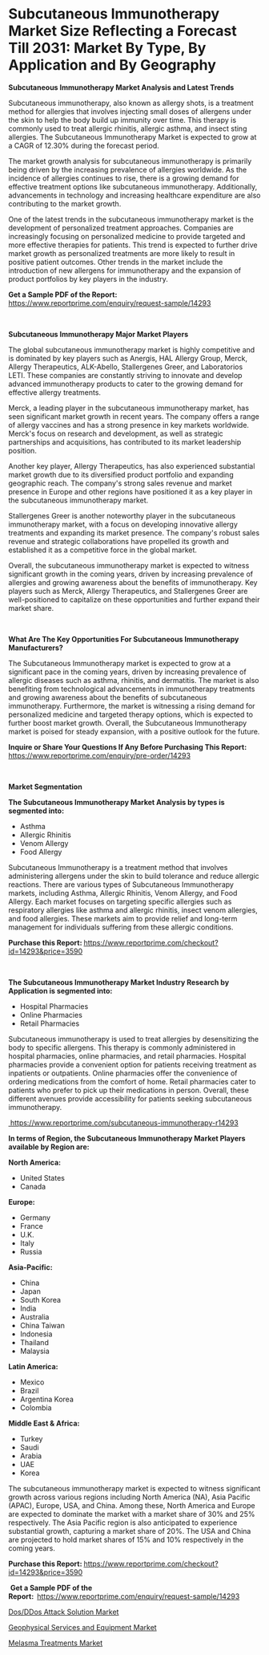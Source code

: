 <p><h1>Subcutaneous Immunotherapy Market Size Reflecting a Forecast Till 2031: Market By Type, By Application and By Geography</h1></p><p><strong>Subcutaneous Immunotherapy Market Analysis and Latest Trends</strong></p>
<p><p>Subcutaneous immunotherapy, also known as allergy shots, is a treatment method for allergies that involves injecting small doses of allergens under the skin to help the body build up immunity over time. This therapy is commonly used to treat allergic rhinitis, allergic asthma, and insect sting allergies. The Subcutaneous Immunotherapy Market is expected to grow at a CAGR of 12.30% during the forecast period.</p><p>The market growth analysis for subcutaneous immunotherapy is primarily being driven by the increasing prevalence of allergies worldwide. As the incidence of allergies continues to rise, there is a growing demand for effective treatment options like subcutaneous immunotherapy. Additionally, advancements in technology and increasing healthcare expenditure are also contributing to the market growth.</p><p>One of the latest trends in the subcutaneous immunotherapy market is the development of personalized treatment approaches. Companies are increasingly focusing on personalized medicine to provide targeted and more effective therapies for patients. This trend is expected to further drive market growth as personalized treatments are more likely to result in positive patient outcomes. Other trends in the market include the introduction of new allergens for immunotherapy and the expansion of product portfolios by key players in the industry.</p></p>
<p><strong>Get a Sample PDF of the Report:&nbsp;</strong> <a href="https://www.reportprime.com/enquiry/request-sample/14293">https://www.reportprime.com/enquiry/request-sample/14293</a></p>
<p>&nbsp;</p>
<p><strong>Subcutaneous Immunotherapy Major Market Players</strong></p>
<p><p>The global subcutaneous immunotherapy market is highly competitive and is dominated by key players such as Anergis, HAL Allergy Group, Merck, Allergy Therapeutics, ALK-Abello, Stallergenes Greer, and Laboratorios LETI. These companies are constantly striving to innovate and develop advanced immunotherapy products to cater to the growing demand for effective allergy treatments.</p><p>Merck, a leading player in the subcutaneous immunotherapy market, has seen significant market growth in recent years. The company offers a range of allergy vaccines and has a strong presence in key markets worldwide. Merck's focus on research and development, as well as strategic partnerships and acquisitions, has contributed to its market leadership position.</p><p>Another key player, Allergy Therapeutics, has also experienced substantial market growth due to its diversified product portfolio and expanding geographic reach. The company's strong sales revenue and market presence in Europe and other regions have positioned it as a key player in the subcutaneous immunotherapy market.</p><p>Stallergenes Greer is another noteworthy player in the subcutaneous immunotherapy market, with a focus on developing innovative allergy treatments and expanding its market presence. The company's robust sales revenue and strategic collaborations have propelled its growth and established it as a competitive force in the global market.</p><p>Overall, the subcutaneous immunotherapy market is expected to witness significant growth in the coming years, driven by increasing prevalence of allergies and growing awareness about the benefits of immunotherapy. Key players such as Merck, Allergy Therapeutics, and Stallergenes Greer are well-positioned to capitalize on these opportunities and further expand their market share.</p></p>
<p>&nbsp;</p>
<p><strong>What Are The Key Opportunities For Subcutaneous Immunotherapy Manufacturers?</strong></p>
<p><p>The Subcutaneous Immunotherapy market is expected to grow at a significant pace in the coming years, driven by increasing prevalence of allergic diseases such as asthma, rhinitis, and dermatitis. The market is also benefiting from technological advancements in immunotherapy treatments and growing awareness about the benefits of subcutaneous immunotherapy. Furthermore, the market is witnessing a rising demand for personalized medicine and targeted therapy options, which is expected to further boost market growth. Overall, the Subcutaneous Immunotherapy market is poised for steady expansion, with a positive outlook for the future.</p></p>
<p><strong>Inquire or Share Your Questions If Any Before Purchasing This Report:</strong> <a href="https://www.reportprime.com/enquiry/pre-order/14293">https://www.reportprime.com/enquiry/pre-order/14293</a></p>
<p>&nbsp;</p>
<p><strong>Market Segmentation</strong></p>
<p><strong>The Subcutaneous Immunotherapy Market Analysis by types is segmented into:</strong></p>
<p><ul><li>Asthma</li><li>Allergic Rhinitis</li><li>Venom Allergy</li><li>Food Allergy</li></ul></p>
<p><p>Subcutaneous Immunotherapy is a treatment method that involves administering allergens under the skin to build tolerance and reduce allergic reactions. There are various types of Subcutaneous Immunotherapy markets, including Asthma, Allergic Rhinitis, Venom Allergy, and Food Allergy. Each market focuses on targeting specific allergies such as respiratory allergies like asthma and allergic rhinitis, insect venom allergies, and food allergies. These markets aim to provide relief and long-term management for individuals suffering from these allergic conditions.</p></p>
<p><strong>Purchase this Report:&nbsp;</strong><a href="https://www.reportprime.com/checkout?id=14293&price=3590">https://www.reportprime.com/checkout?id=14293&price=3590</a></p>
<p>&nbsp;</p>
<p><strong>The Subcutaneous Immunotherapy Market Industry Research by Application is segmented into:</strong></p>
<p><ul><li>Hospital Pharmacies</li><li>Online Pharmacies</li><li>Retail Pharmacies</li></ul></p>
<p><p>Subcutaneous immunotherapy is used to treat allergies by desensitizing the body to specific allergens. This therapy is commonly administered in hospital pharmacies, online pharmacies, and retail pharmacies. Hospital pharmacies provide a convenient option for patients receiving treatment as inpatients or outpatients. Online pharmacies offer the convenience of ordering medications from the comfort of home. Retail pharmacies cater to patients who prefer to pick up their medications in person. Overall, these different avenues provide accessibility for patients seeking subcutaneous immunotherapy.</p></p>
<p><a href="https://www.reportprime.com/subcutaneous-immunotherapy-r14293">&nbsp;https://www.reportprime.com/subcutaneous-immunotherapy-r14293</a></p>
<p><strong>In terms of Region, the Subcutaneous Immunotherapy Market Players available by Region are:</strong></p>
<p>
    <p> <strong> North America: </strong>
        <ul>
            <li>United States</li>
            <li>Canada</li>
        </ul>
        </p> 
    <p> <strong> Europe: </strong>
        <ul>
            <li>Germany</li>
            <li>France</li>
            <li>U.K.</li>
            <li>Italy</li>
            <li>Russia</li>
        </ul>
        </p> 
    <p> <strong> Asia-Pacific: </strong>
        <ul>
            <li>China</li>
            <li>Japan</li>
            <li>South Korea</li>
            <li>India</li>
            <li>Australia</li>
            <li>China Taiwan</li>
            <li>Indonesia</li>
            <li>Thailand</li>
            <li>Malaysia</li>
        </ul>
        </p> 
    <p> <strong> Latin America: </strong>
        <ul>
            <li>Mexico</li>
            <li>Brazil</li>
            <li>Argentina Korea</li>
            <li>Colombia</li>
        </ul>
        </p> 
    <p> <strong> Middle East & Africa: </strong>
        <ul>
            <li>Turkey</li>
            <li>Saudi</li>
            <li>Arabia</li>
            <li>UAE</li>
            <li>Korea</li>
        </ul>
    </p>
    </p>
<p><p>The subcutaneous immunotherapy market is expected to witness significant growth across various regions including North America (NA), Asia Pacific (APAC), Europe, USA, and China. Among these, North America and Europe are expected to dominate the market with a market share of 30% and 25% respectively. The Asia Pacific region is also anticipated to experience substantial growth, capturing a market share of 20%. The USA and China are projected to hold market shares of 15% and 10% respectively in the coming years.</p></p>
<p><strong>Purchase this Report: </strong><a href="https://www.reportprime.com/checkout?id=14293&price=3590">https://www.reportprime.com/checkout?id=14293&price=3590</a></p>
<p>&nbsp;<strong>Get a Sample PDF of the Report:&nbsp;&nbsp;</strong><a href="https://www.reportprime.com/enquiry/request-sample/14293">https://www.reportprime.com/enquiry/request-sample/14293</a></p>
<p><strong></strong></p>
<p><p><a href="https://view.publitas.com/reportprime-1/market-forecast-global-dos-ddos-attack-solution-trends-and-impact-analysis-2024-2031-by-application-mobile-data-center-government-and-carrier-transport-and-by-type-udp-flood-icmp-flood-syn-flood-http-flood-others/">Dos/DDos Attack Solution Market</a></p><p><a href="https://view.publitas.com/reportprime-1/global-geophysical-services-and-equipment-industry-research-report-competitive-landscape-market-size-regional-status-and-prospect-forecast-2024-2031/">Geophysical Services and Equipment Market</a></p><p><a href="https://github.com/anggakarna133/Market-Research-Report-List-1/blob/main/melasma-treatments-market.md">Melasma Treatments Market</a></p></p>